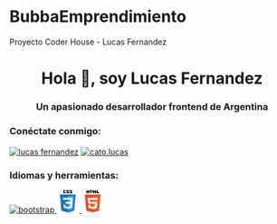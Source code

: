 # BubbaEmprendimiento
Proyecto Coder House - Lucas Fernandez
<h1 align="center">Hola 👋, soy Lucas Fernandez</h1>
<h3 align="center">Un apasionado desarrollador frontend de Argentina</h3>

<h3 align="left">Conéctate conmigo: </h3>
<p align="left">
<a href="https://linkedin.com/in/lucas fernandez" target="blank"><img align="center" src="https:// raw.githubusercontent.com/rahuldkjain/github-profile-readme-generator/master/src/images/icons/Social/linked-in-alt.svg" alt="lucas fernandez" height="30" width="40" /></a>
<a href="https://instagram.com/cato.lucas" target="blank"><img align="center" src="https://raw.githubusercontent.com/rahuldkjain/github-profile-readme-generator/master/src/images/icons/Social/instagram.svg" alt="cato.lucas" height="30" width="40" /></a>


<h3 align="left">Idiomas y herramientas:</h3>
<p align="left"> <a href="https://getbootstrap.com" target="_blank" rel="noreferrer"> <img src="https://raw.githubusercontent.com/devicons/devicon /master/icons/bootstrap/bootstrap-plain-wordmark.svg" alt="bootstrap" width="40" height="40"/> </a> <a href="https://www.w3schools.com /css/" target="_blank" rel="noreferrer"> <img src="https://raw.githubusercontent.com/devicons/devicon/master/icons/css3/css3-original-wordmark.svg" alt= "css3" width="40" height="40"/> </a> <a href="https://www.w3.org/html/" target="_blank" rel="noreferrer"> <img src="https://raw.githubusercontent.com/devicons/devicon/master/icons/html5/html5-original-wordmark.svg" alt="html5" width="40" height="40"/> </p>
